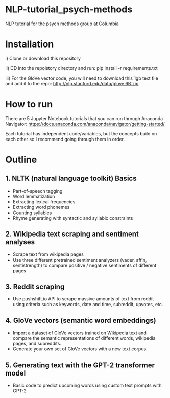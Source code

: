 # NLP-tutorial_psych-methods
NLP tutorial for the psych methods group at Columbia

# Installation

i) Clone or download this repository

ii) CD into the repoistory directory and run: pip install -r requirements.txt

iii) For the GloVe vector code, you will need to download this 1gb text file and add it to the repo: http://nlp.stanford.edu/data/glove.6B.zip


# How to run

There are 5 Jupyter Notebook tutorials that you can run through Anaconda Navigator:   https://docs.anaconda.com/anaconda/navigator/getting-started/

Each tutorial has independent code/variables, but the concepts build on each other so I recommend going through them in order. 


# Outline

## 1. NLTK (natural language toolkit) Basics

- Part-of-speech tagging
- Word lemmatization
- Extracting lexical frequencies
- Extracting word phonemes
- Counting syllables
- Rhyme generating with syntactic and syllabic constraints

## 2. Wikipedia text scraping and sentiment analyses

- Scrape text from wikipedia pages
- Use three different pretrained sentiment analyzers (vader, affin, sentistrength) to compare positive / negative sentiments of different pages

## 3. Reddit scraping

- Use pushshift.io API to scrape massive amounts of text from reddit using criteria such as keywords, date and time, subreddit, upvotes, etc.

## 4. GloVe vectors (semantic word embeddings)

- Import a dataset of GloVe vectors trained on Wikipedia text and compare the semantic representations of different words, wikipedia pages, and subreddits.
- Generate your own set of GloVe vectors with a new text corpus. 

## 5. Generating text with the GPT-2 transformer model

- Basic code to predict upcoming words using custom text prompts with GPT-2
